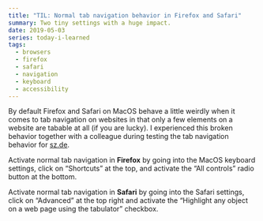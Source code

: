 ```yaml
---
title: "TIL: Normal tab navigation behavior in Firefox and Safari"
summary: Two tiny settings with a huge impact.
date: 2019-05-03
series: today-i-learned
tags:
  - browsers
  - firefox
  - safari
  - navigation
  - keyboard
  - accessibility
---
```

By default Firefox and Safari on MacOS behave a little weirdly when it comes to tab navigation on websites in that only a few elements on a website are tabable at all (if you are lucky). I experienced this broken behavior together with a colleague during testing the tab navigation behavior for [sz.de](https://www.sueddeutsche.de/).

Activate normal tab navigation in **Firefox** by going into the MacOS keyboard settings, click on “Shortcuts” at the top, and activate the “All controls” radio button at the bottom.

Activate normal tab navigation in **Safari** by going into the Safari settings, click on “Advanced” at the top right and activate the “Highlight any object on a web page using the tabulator” checkbox.
